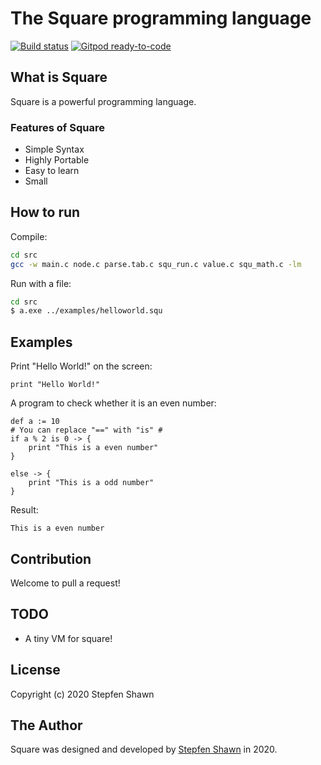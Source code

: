 # The Square programming language

[![Build status](https://github.com/square-lang/Square/workflows/build/badge.svg)](https://github.com/square-lang/Square/actions)
[![Gitpod ready-to-code](https://img.shields.io/badge/Gitpod-ready--to--code-blue?logo=gitpod)](https://gitpod.io/#https://github.com/square-lang/Square)

## What is Square

Square is a powerful programming language.

### Features of Square

* Simple Syntax
* Highly Portable
* Easy to learn
* Small

## How to run
Compile:  
```bash
cd src
gcc -w main.c node.c parse.tab.c squ_run.c value.c squ_math.c -lm
```
Run with a file:  
```bash
cd src
$ a.exe ../examples/helloworld.squ
```

## Examples

Print "Hello World!" on the screen:

```square
print "Hello World!"
```

A program to check whether it is an even number:

```square
def a := 10
# You can replace "==" with "is" #
if a % 2 is 0 -> {
    print "This is a even number"
}

else -> {
    print "This is a odd number"
}

```

Result:

```plaintext
This is a even number
```

## Contribution

Welcome to pull a request!

## TODO

* A tiny VM for square!

## License

Copyright (c) 2020 Stepfen Shawn

## The Author

Square was designed and developed by [Stepfen Shawn](https://github.com/StepfenShawn) in 2020.
